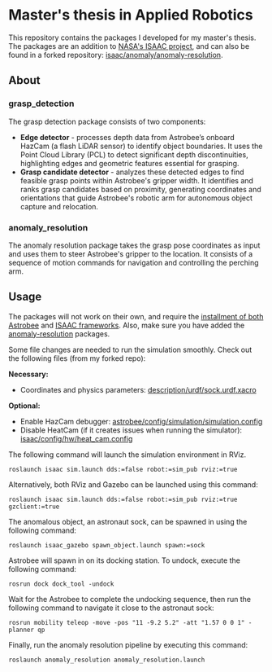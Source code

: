# Master's thesis in Applied Robotics

This repository contains the packages I developed for my master's thesis. The packages are an addition to [NASA's ISAAC project](https://github.com/nasa/isaac), and can also be found in a forked repository: [isaac/anomaly/anomaly-resolution](https://github.com/chrissisak/isaac/tree/develop/anomaly/anomaly-resolution). 




## About
### grasp_detection

The grasp detection package consists of two components: 

* **Edge detector** - processes depth data from Astrobee’s onboard HazCam (a flash LiDAR sensor) to identify object boundaries. It uses the Point Cloud Library (PCL) to detect significant depth discontinuities, highlighting edges and geometric features essential for grasping.
* **Grasp candidate detector** - analyzes these detected edges to find feasible grasp points within Astrobee's gripper width. It identifies and ranks grasp candidates based on proximity, generating coordinates and orientations that guide Astrobee's robotic arm for autonomous object capture and relocation.




### anomaly_resolution

The anomaly resolution package takes the grasp pose coordinates as input and uses them to steer Astrobee's gripper to the location. It consists of a sequence of motion commands for navigation and controlling the perching arm.




## Usage

The packages will not work on their own, and require the [installment of both Astrobee](https://nasa.github.io/astrobee/v/develop/md_INSTALL.html) and [ISAAC frameworks](https://nasa.github.io/isaac/html/md_INSTALL.html). Also, make sure you have added the [anomaly-resolution](https://github.com/chrissisak/isaac/tree/develop/anomaly/anomaly-resolution) packages.


Some file changes are needed to run the simulation smoothly. Check out the following files (from my forked repo):

**Necessary:**
* Coordinates and physics parameters: [description/urdf/sock.urdf.xacro](https://github.com/chrissisak/isaac/blob/develop/description/urdf/sock.urdf.xacro)

**Optional:**
* Enable HazCam debugger: [astrobee/config/simulation/simulation.config](https://github.com/chrissisak/astrobee/blob/develop/astrobee/config/simulation/simulation.config)
* Disable HeatCam (if it creates issues when running the simulator): [isaac/config/hw/heat_cam.config](https://github.com/chrissisak/isaac/blob/develop/isaac/config/hw/heat_cam.config)



The following command will launch the simulation environment in RViz.
```
roslaunch isaac sim.launch dds:=false robot:=sim_pub rviz:=true
```

Alternatively, both RViz and Gazebo can be launched using this command:

```
roslaunch isaac sim.launch dds:=false robot:=sim_pub rviz:=true gzclient:=true
```

The anomalous object, an astronaut sock, can be spawned in using the following command:

```
roslaunch isaac_gazebo spawn_object.launch spawn:=sock
```

Astrobee will spawn in on its docking station. To undock, execute the following command:

```
rosrun dock dock_tool -undock
```

Wait for the Astrobee to complete the undocking sequence, then run the following command to navigate it close to the astronaut sock:

```
rosrun mobility teleop -move -pos "11 -9.2 5.2" -att "1.57 0 0 1" -planner qp
```

Finally, run the anomaly resolution pipeline by executing this command:

```
roslaunch anomaly_resolution anomaly_resolution.launch
```







